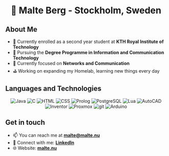<div align=center>
  
# 👤 Malte Berg - Stockholm, Sweden

</div>

## About Me
- 🎒 Currently enrolled as a second year student at **KTH Royal Institute of Technology**
- 🔭 Pursuing the **Degree Programme in Information and Communication Technology**
- 🔬 Currently focused on **Networks and Communication**
- ⛳️ Working on expanding my Homelab, learning new things every day

## Languages and Technologies
<div align=center>
  
![Java](https://img.shields.io/badge/Java-f89820?style=for-the-badge&logo=openjdk)
![C](https://img.shields.io/badge/C-3672ac?style=for-the-badge&logo=c&logoColor=white)
![HTML](https://img.shields.io/badge/HTML-E34F26?style=for-the-badge&logo=html5&logoColor=white)
![CSS](https://img.shields.io/badge/CSS-1572B6?style=for-the-badge&logo=css3&logoColor=white)
![Prolog](https://tinyurl.com/prologlogo)
![PostgreSQL](https://img.shields.io/badge/PostgreSQL-759dc6?style=for-the-badge&logo=PostgreSQL&logoColor=white)
![Lua](https://img.shields.io/badge/Lua-2C2D72?style=for-the-badge&logo=lua&logoColor=white)
![AutoCAD](https://img.shields.io/badge/AutoCAD-E51050?style=for-the-badge&logo=autocad&logoColor=white)
![Inventor](https://img.shields.io/badge/Inventor-d4b13c?style=for-the-badge&logo=autodesk&logoColor=white)
![Proxmox](https://img.shields.io/badge/ProxMox-E57000?style=for-the-badge&logo=proxmox&logoColor=white)
![git](https://img.shields.io/badge/git-F05032?style=for-the-badge&logo=git&logoColor=white)
![Arduino](https://img.shields.io/badge/Arduino-00878F?style=for-the-badge&logo=arduino&logoColor=white)

</div>

## Get in touch
- 📫 You can reach me at **<a href=mailto:malte@malte.nu>malte@malte.nu</a>**
- 🤝 Connect with me: **<a href="https://linkedin.com/in/malte-e-berg">LinkedIn</a>**
- 🌐 Website: **<a href="https://malte.nu">malte.nu</a>**
